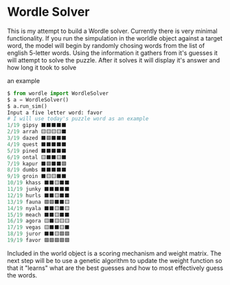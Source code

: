 # Wordle Solver
This is my attempt to build a Wordle solver. Currently there is very minimal functionality.
If you run the simpulation in the worldle object against a target word, the model will begin by
randomly chosing words from the list of english 5-letter words. Using the information it gathers
from it's guesses it will attempt to solve the puzzle. After it solves it will display it's answer
and how long it took to solve

an example
```python
$ from wordle import WordleSolver
$ a = WordleSolver()
$ a.run_sim()
Input a five letter word: favor
# I will use today's puzzle word as an example
1/19 gipsy ⬛️⬛️⬛️⬛️⬛️
2/19 arrah 🟨🟨🟨🟨⬛️
3/19 dazed ⬛️🟩⬛️⬛️⬛️
4/19 quest ⬛️⬛️⬛️⬛️⬛️
5/19 pined ⬛️⬛️⬛️⬛️⬛️
6/19 ontal 🟨⬛️⬛️🟨⬛️
7/19 kapur ⬛️🟩⬛️⬛️🟩
8/19 dumbs ⬛️⬛️⬛️⬛️⬛️
9/19 groin ⬛️🟨🟨⬛️⬛️
10/19 khass ⬛️⬛️🟨⬛️⬛️
11/19 junky ⬛️⬛️⬛️⬛️⬛️
12/19 hurls ⬛️⬛️🟨⬛️⬛️
13/19 fauna 🟩🟩⬛️⬛️🟨
14/19 nyala ⬛️⬛️🟨⬛️🟨
15/19 meach ⬛️⬛️🟨⬛️⬛️
16/19 agora 🟨⬛️🟨🟨🟨
17/19 vegas 🟨⬛️⬛️🟨⬛️
18/19 juror ⬛️⬛️🟨🟩🟩
19/19 favor 🟩🟩🟩🟩🟩
```

Included in the world object is a scoring mechanism and weight matrix. The next step will be to use a genetic algorithm to update the weight
function so that it "learns" what are the best guesses and how to most effectively guess the words.

